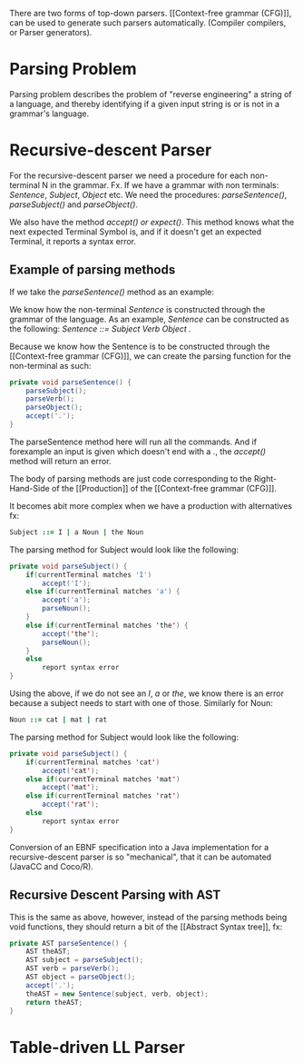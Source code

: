 There are two forms of top-down parsers. [[Context-free grammar (CFG)]], can be used to generate such parsers automatically. (Compiler compilers, or Parser generators).

# Parsing Problem
Parsing problem describes the problem of "reverse engineering" a string of a language, and thereby identifying if a given input string is or is not in a grammar's language.

# Recursive-descent Parser
For the recursive-descent parser we need a procedure for each non-terminal N in the grammar. Fx. If we have a grammar with non terminals: *Sentence*, *Subject*, *Object* etc. We need the procedures: *parseSentence()*, *parseSubject()* and *parseObject()*. 

We also have the method *accept() or expect()*. This method knows what the next expected Terminal Symbol is, and if it doesn't get an expected Terminal, it reports a syntax error.

## Example of parsing methods

If we take the *parseSentence()* method as an example:

We know how the non-terminal *Sentence* is constructed through the grammar of the language. As an example, *Sentence* can be constructed as the following:
*Sentence ::= Subject Verb Object .*

Because we know how the Sentence is to be constructed through the [[Context-free grammar (CFG)]], we can create the parsing function for the non-terminal as such:

```java
private void parseSentence() {
	parseSubject();
	parseVerb();
	parseObject();
	accept('.');
}
```

The parseSentence method here will run all the commands. And if forexample an input is given which doesn't end with a *.*, the *accept()* method will return an error.

The body of parsing methods are just code corresponding to the Right-Hand-Side of the [[Production]] of the [[Context-free grammar (CFG)]].

It becomes abit more complex when we have a production with alternatives fx:
```j
Subject ::= I | a Noun | the Noun
```
The parsing method for Subject would look like the following:
```java
private void parseSubject() {
	if(currentTerminal matches 'I')
		accept('I');
	else if(currentTerminal matches 'a') {
		accept('a');
		parseNoun();
	}
	else if(currentTerminal matches 'the') {
		accept('the');
		parseNoun();
	}
	else
		report syntax error
}
```
Using the above, if we do not see an *I*, *a* or *the*, we know there is an error because a subject needs to start with one of those.
Similarly for Noun:
```j
Noun ::= cat | mat | rat
```
The parsing method for Subject would look like the following:
```java
private void parseSubject() {
	if(currentTerminal matches 'cat')
		accept('cat');
	else if(currentTerminal matches 'mat')
		accept('mat');
	else if(currentTerminal matches 'rat')
		accept('rat');
	else
		report syntax error
}
```

Conversion of an EBNF specification into a Java implementation for a recursive-descent parser is so "mechanical", that it can be automated (JavaCC and Coco/R).

## Recursive Descent Parsing with AST
This is the same as above, however, instead of the parsing methods being void functions, they should return a bit of the [[Abstract Syntax tree]], fx:
```java
private AST parseSentence() {
	AST theAST;
	AST subject = parseSubject();
	AST verb = parseVerb();
	AST object = parseObject();
	accept('.');
	theAST = new Sentence(subject, verb, object);
	return theAST;
}
```
# Table-driven LL Parser